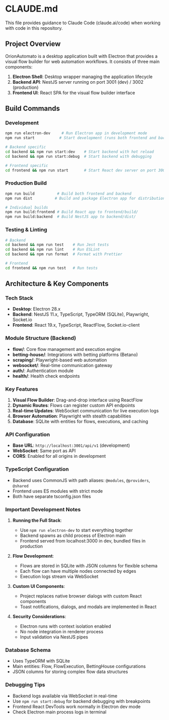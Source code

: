 # CLAUDE.md

This file provides guidance to Claude Code (claude.ai/code) when working with code in this repository.

## Project Overview

OrionAutomato is a desktop application built with Electron that provides a visual flow builder for web automation workflows. It consists of three main components:

1. **Electron Shell**: Desktop wrapper managing the application lifecycle
2. **Backend API**: NestJS server running on port 3001 (dev) / 3002 (production)
3. **Frontend UI**: React SPA for the visual flow builder interface

## Build Commands

### Development
```bash
npm run electron-dev     # Run Electron app in development mode
npm run start           # Start development (runs both frontend and backend)

# Backend specific
cd backend && npm run start:dev    # Start backend with hot reload
cd backend && npm run start:debug  # Start backend with debugging

# Frontend specific  
cd frontend && npm run start       # Start React dev server on port 3000
```

### Production Build
```bash
npm run build          # Build both frontend and backend
npm run dist          # Build and package Electron app for distribution (creates DMG)

# Individual builds
npm run build:frontend # Build React app to frontend/build/
npm run build:backend  # Build NestJS app to backend/dist/
```

### Testing & Linting
```bash
# Backend
cd backend && npm run test    # Run Jest tests
cd backend && npm run lint    # Run ESLint
cd backend && npm run format  # Format with Prettier

# Frontend
cd frontend && npm run test   # Run tests
```

## Architecture & Key Components

### Tech Stack
- **Desktop**: Electron 28.x
- **Backend**: NestJS 11.x, TypeScript, TypeORM (SQLite), Playwright, Socket.io
- **Frontend**: React 19.x, TypeScript, ReactFlow, Socket.io-client

### Module Structure (Backend)
- **flow/**: Core flow management and execution engine
- **betting-house/**: Integrations with betting platforms (Betano)
- **scraping/**: Playwright-based web automation
- **websocket/**: Real-time communication gateway
- **auth/**: Authentication module
- **health/**: Health check endpoints

### Key Features
1. **Visual Flow Builder**: Drag-and-drop interface using ReactFlow
2. **Dynamic Routes**: Flows can register custom API endpoints
3. **Real-time Updates**: WebSocket communication for live execution logs
4. **Browser Automation**: Playwright with stealth capabilities
5. **Database**: SQLite with entities for flows, executions, and caching

### API Configuration
- **Base URL**: `http://localhost:3001/api/v1` (development)
- **WebSocket**: Same port as API
- **CORS**: Enabled for all origins in development

### TypeScript Configuration
- Backend uses CommonJS with path aliases: `@modules`, `@providers`, `@shared`
- Frontend uses ES modules with strict mode
- Both have separate tsconfig.json files

### Important Development Notes

1. **Running the Full Stack**:
   - Use `npm run electron-dev` to start everything together
   - Backend spawns as child process of Electron main
   - Frontend served from localhost:3000 in dev, bundled files in production

2. **Flow Development**:
   - Flows are stored in SQLite with JSON columns for flexible schema
   - Each flow can have multiple nodes connected by edges
   - Execution logs stream via WebSocket

3. **Custom UI Components**:
   - Project replaces native browser dialogs with custom React components
   - Toast notifications, dialogs, and modals are implemented in React

4. **Security Considerations**:
   - Electron runs with context isolation enabled
   - No node integration in renderer process
   - Input validation via NestJS pipes

### Database Schema
- Uses TypeORM with SQLite
- Main entities: Flow, FlowExecution, BettingHouse configurations
- JSON columns for storing complex flow data structures

### Debugging Tips
- Backend logs available via WebSocket in real-time
- Use `npm run start:debug` for backend debugging with breakpoints
- Frontend React DevTools work normally in Electron dev mode
- Check Electron main process logs in terminal